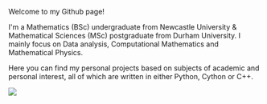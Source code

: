Welcome to my Github page!

I'm a Mathematics (BSc) undergraduate from Newcastle University & Mathematical Sciences (MSc) postgraduate from Durham University. I mainly focus on Data analysis, Computational Mathematics and Mathematical Physics.

Here you can find my personal projects based on subjects of academic and personal interest, all of which are written in either Python, Cython or C++.

<img src="https://github-readme-stats.vercel.app/api/top-langs?username=zluvsand&layout=compact"/>
